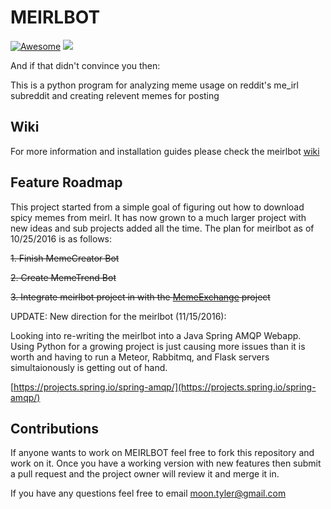 # MEIRLBOT
[![Awesome](https://cdn.rawgit.com/sindresorhus/awesome/d7305f38d29fed78fa85652e3a63e154dd8e8829/media/badge.svg)](https://github.com/sindresorhus/awesome)  ![](https://travis-ci.org/tmoon8730/meirlbot.svg?branch=rabbitmq)

And if that didn't convince you then:

This is a python program for analyzing meme usage on reddit's me_irl subreddit and creating relevent memes for posting

## Wiki
For more information and installation guides please check the meirlbot [wiki](https://github.com/tmoon8730/meirlbot/wiki)

## Feature Roadmap
This project started from a simple goal of figuring out how to download spicy memes from meirl. It has now grown to a much larger project with new ideas and sub projects added all the time. The plan for meirlbot as of 10/25/2016 is as follows:

~~1. Finish MemeCreator Bot~~

~~2. Create MemeTrend Bot~~
 
~~3. Integrate meirlbot project in with the [MemeExchange](https://github.com/tmoon8730/MemeExchange) project~~

UPDATE:
New direction for the meirlbot (11/15/2016):

Looking into re-writing the meirlbot into a Java Spring AMQP Webapp. Using Python for a growing project is just causing more issues than it is worth and having to run a Meteor, Rabbitmq, and Flask servers simultaionously is getting out of hand.

[https://projects.spring.io/spring-amqp/](https://projects.spring.io/spring-amqp/)

## Contributions
If anyone wants to work on MEIRLBOT feel free to fork this repository and work on it. Once you have a working version with new features then submit a pull request and the project owner will review it and merge it in.

If you have any questions feel free to email moon.tyler@gmail.com
